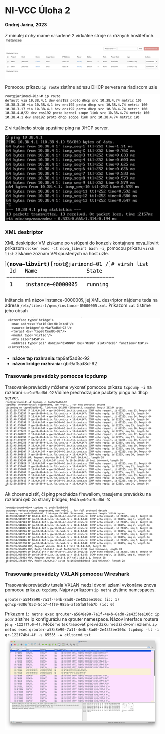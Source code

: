 # NI-VCC Úloha 2
#### Ondrej Jarina, 2023

Z minulej úlohy máme nasadené 2 virtuálne stroje na rôznych hostiteľoch.
![](img/instancie_z_ulohy_1.png)

Pomocou príkazu `ip route` zistíme adresu DHCP servera na riadiacom uzle

![](img/ip_route1.png)

Z virtuálneho stroja spustíme ping na DHCP server.

![](img/dhcp_ping.png)

### XML deskriptor
XML deskriptior VM získame po vstúpení do konzoly kontajnera nova_libvirt príkazom `docker exec -it nova_libvirt bash -i`,
pomocou príkazu `virsh list` získame zoznam VM spustených na host uzle.

![](img/virsh_list.png)

Inštancia má názov instance-0000005, jej XML deskriptor nájdeme teda na adrese `/etc/libvirt/qemu/instance-00000005.xml`. 
Príkazom `cat` zistíme jeho obsah.

![](img/interface.png)

* **názov tap rozhrania:** tap9af5ad8d-92
* **názov bridge rozhrania:** qbr9af5ad8d-92

### Trasovanie prevádzky pomocou tcpdump

Trasovanie prevádzky môžeme vykonať pomocou príkazu `tcpdump -i` na rozhraní `tap9af5ad8d-92`
Vidíme prechádzajúce packety pingu na dhcp server.
![](img/tcp_dump_dhcp.png)

Ak chceme zistiť, či ping prechádza firewallom, trasujeme prevádzku na rozhraní qvb zo strany bridgeu, teda `qvb9af5ad8d-92`

![](img/tcp_dump_dhcp_qvb.png)

### Trasovanie prevádzky VXLAN pomocou Wireshark
Trasovanie prevádzky tunela VXLAN medzi dvomi uzlami vykonáme znova pomocou príkazu `tcpdump`.
Najprv príkazom `ip netns` zistíme namespaces. 

```
qrouter-a5848e90-7a1f-4e4b-8ad0-2e4353ee106c (id: 1)
qdhcp-9386f052-5cb7-4f69-985a-af55fa8feb7b (id: 0)
```

Príkazom `ip netns exec qrouter-a5848e90-7a1f-4e4b-8ad0-2e4353ee106c ip addr`  zistíme ip konfiguráciu na qrouter namespace.
Názov interface routera je `qr-122f74b8-4f`.
Môžeme tak trasovať prevádzku medzi dvomi uzlami: `ip netns exec qrouter-a5848e90-7a1f-4e4b-8ad0-2e4353ee106c tcpdump -ll -i qr-122f74b8-4f -s 65535 -w ctltocmd.txt`
![](img/wireshark_1.png)
